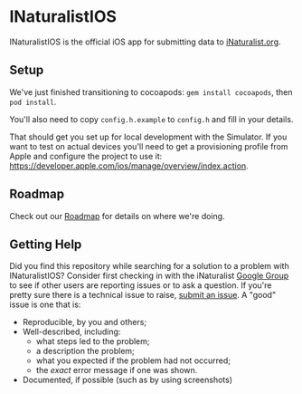 INaturalistIOS
==============

INaturalistIOS is the official iOS app for submitting data to [iNaturalist.org](http://www.inaturalist.org).

Setup
-----

We've just finished transitioning to cocoapods: `gem install cocoapods`, then `pod install`.

You'll also need to copy `config.h.example` to `config.h` and fill in your details.

That should get you set up for local development with the Simulator. If you want to test on actual devices you'll need to get a provisioning profile from Apple and configure the project to use it: https://developer.apple.com/ios/manage/overview/index.action.

Roadmap
-----

Check out our [Roadmap](https://github.com/inaturalist/INaturalistIOS/wiki/Roadmap) for details on where we're doing.

Getting Help
------------

Did you find this repository while searching for a solution to a problem with INaturalistIOS? Consider first checking in with the iNaturalist [Google Group](https://groups.google.com/forum/#!forum/inaturalist) to see if other users are reporting issues or to ask a question. If you're pretty sure there is a technical issue to raise, [submit an issue](https://github.com/inaturalist/INaturalistIOS/issues). A "good" issue is one that is:

- Reproducible, by you and others;
- Well-described, including:
    - what steps led to the problem;
    - a description the problem;
    - what you expected if the problem had not occurred;
    - the _exact_ error message if one was shown.
- Documented, if possible (such as by using screenshots)


